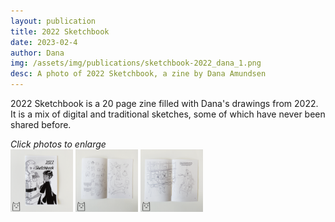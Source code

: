 ```yaml
---
layout: publication
title: 2022 Sketchbook
date: 2023-02-4
author: Dana
img: /assets/img/publications/sketchbook-2022_dana_1.png
desc: A photo of 2022 Sketchbook, a zine by Dana Amundsen
---
```


2022 Sketchbook is a 20 page zine filled with Dana's drawings from 2022. It is a mix of digital and traditional sketches, some of which have never been shared before.

*Click photos to enlarge*  
<a href="/assets/img/publications/sketchbook-2022_dana_1.png"><img src="/assets/img/publications//sketchbook-2022_dana_1.png" alt="A photo of the cover of 2022 Sketchbook, by Dana Amundsen. The cover features Dana’s original characters Tove and Merri dancing together. Merri is wearing a white military uniform and Tove is wearing black robes." width="100"></a>
<a href="/assets/img/publications//sketchbook-2022_dana_2.png"><img src="/assets/img/publications//sketchbook-2022_dana_2.png" alt="A photo showing some of the pages of the sketchbook filled with drawings and explanatory text." width="100"></a>
<a href="/assets/img/publications//sketchbook-2022_dana_3.png"><img src="/assets/img/publications//sketchbook-2022_dana_3.png" alt="A photo showing one of the previously unpublished illustrations featured in the zine, and also showing the hand stitched binding." width="100"></a>
